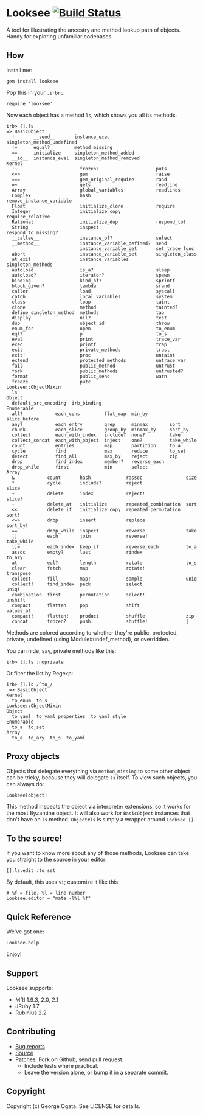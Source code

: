 # Looksee  [![Build Status](https://travis-ci.org/oggy/looksee.png)](https://travis-ci.org/oggy/looksee)

A tool for illustrating the ancestry and method lookup path of
objects. Handy for exploring unfamiliar codebases.

## How

Install me:

    gem install looksee

Pop this in your `.irbrc`:

    require 'looksee'

Now each object has a method `ls`, which shows you all its methods.

    irb> [].ls
    => BasicObject
      !       __send__       instance_exec             singleton_method_undefined
      !=      equal?         method_missing
      ==      initialize     singleton_method_added
      __id__  instance_eval  singleton_method_removed
    Kernel
      !~                       frozen?                     puts
      <=>                      gem                         raise
      ===                      gem_original_require        rand
      =~                       gets                        readline
      Array                    global_variables            readlines
      Complex                  hash                        remove_instance_variable
      Float                    initialize_clone            require
      Integer                  initialize_copy             require_relative
      Rational                 initialize_dup              respond_to?
      String                   inspect                     respond_to_missing?
      __callee__               instance_of?                select
      __method__               instance_variable_defined?  send
      `                        instance_variable_get       set_trace_func
      abort                    instance_variable_set       singleton_class
      at_exit                  instance_variables          singleton_methods
      autoload                 is_a?                       sleep
      autoload?                iterator?                   spawn
      binding                  kind_of?                    sprintf
      block_given?             lambda                      srand
      caller                   load                        syscall
      catch                    local_variables             system
      class                    loop                        taint
      clone                    method                      tainted?
      define_singleton_method  methods                     tap
      display                  nil?                        test
      dup                      object_id                   throw
      enum_for                 open                        to_enum
      eql?                     p                           to_s
      eval                     print                       trace_var
      exec                     printf                      trap
      exit                     private_methods             trust
      exit!                    proc                        untaint
      extend                   protected_methods           untrace_var
      fail                     public_method               untrust
      fork                     public_methods              untrusted?
      format                   public_send                 warn
      freeze                   putc
    Looksee::ObjectMixin
      ls
    Object
      default_src_encoding  irb_binding
    Enumerable
      all?            each_cons         flat_map  min_by        slice_before
      any?            each_entry        grep      minmax        sort
      chunk           each_slice        group_by  minmax_by     sort_by
      collect         each_with_index   include?  none?         take
      collect_concat  each_with_object  inject    one?          take_while
      count           entries           map       partition     to_a
      cycle           find              max       reduce        to_set
      detect          find_all          max_by    reject        zip
      drop            find_index        member?   reverse_each
      drop_while      first             min       select
    Array
      &            count       hash             rassoc                size
      *            cycle       include?         reject                slice
      +            delete      index            reject!               slice!
      -            delete_at   initialize       repeated_combination  sort
      <<           delete_if   initialize_copy  repeated_permutation  sort!
      <=>          drop        insert           replace               sort_by!
      ==           drop_while  inspect          reverse               take
      []           each        join             reverse!              take_while
      []=          each_index  keep_if          reverse_each          to_a
      assoc        empty?      last             rindex                to_ary
      at           eql?        length           rotate                to_s
      clear        fetch       map              rotate!               transpose
      collect      fill        map!             sample                uniq
      collect!     find_index  pack             select                uniq!
      combination  first       permutation      select!               unshift
      compact      flatten     pop              shift                 values_at
      compact!     flatten!    product          shuffle               zip
      concat       frozen?     push             shuffle!              |

Methods are colored according to whether they're public, protected,
private, undefined (using Module#undef_method), or overridden.

You can hide, say, private methods like this:

    irb> [].ls :noprivate

Or filter the list by Regexp:

    irb> [].ls /^to_/
     => BasicObject
    Kernel
      to_enum  to_s
    Looksee::ObjectMixin
    Object
      to_yaml  to_yaml_properties  to_yaml_style
    Enumerable
      to_a  to_set
    Array
      to_a  to_ary  to_s  to_yaml

## Proxy objects

Objects that delegate everything via `method_missing` to some other object can
be tricky, because they will delegate `ls` itself. To view such objects, you can
always do:

    Looksee[object]

This method inspects the object via interpreter extensions, so it works for the
most Byzantine object. It will also work for `BasicObject` instances that don't
have an `ls` method. `Object#ls` is simply a wrapper around `Looksee.[]`.

## To the source!

If you want to know more about any of those methods, Looksee can
take you straight to the source in your editor:

    [].ls.edit :to_set

By default, this uses `vi`; customize it like this:

    # %f = file, %l = line number
    Looksee.editor = "mate -l%l %f"

## Quick Reference

We've got one:

    Looksee.help

Enjoy!

## Support

Looksee supports:

 * MRI 1.9.3, 2.0, 2.1
 * JRuby 1.7
 * Rubinius 2.2

## Contributing

 * [Bug reports](https://github.com/oggy/looksee/issues)
 * [Source](https://github.com/oggy/looksee)
 * Patches: Fork on Github, send pull request.
   * Include tests where practical.
   * Leave the version alone, or bump it in a separate commit.

## Copyright

Copyright (c) George Ogata. See LICENSE for details.
